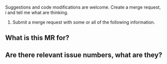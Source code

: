 Suggestions and code modifications are welcome.  Create a merge request, i
and tell me what are thinking.

1. Submit a merge request with some or all of the following information.

## What is this MR for?

## Are there relevant issue numbers, what are they?

